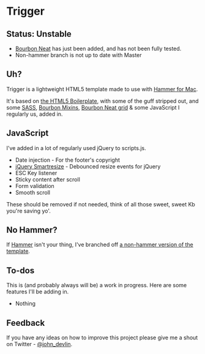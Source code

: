 Trigger
=======

Status: Unstable
----------------

* [Bourbon Neat](http://neat.bourbon.io/) has just been added, and has not been fully tested. 
* Non-hammer branch is not up to date with Master



Uh?
---

Trigger is a lightweight HTML5 template made to use with [Hammer for Mac](http://hammerformac.com/).

It's based on [the HTML5 Boilerplate](http://html5boilerplate.com/), with some of the guff stripped out, and some [SASS](http://sass-lang.com/), [Bourbon Mixins](http://bourbon.io/), [Bourbon Neat grid](http://neat.bourbon.io/) & some JavaScript I regularly us, added in.



JavaScript
----------

I've added in a lot of regularly used jQuery to scripts.js. 

* Date injection - For the footer's copyright
* [jQuery Smartresize](https://github.com/louisremi/jquery-smartresize) - Debounced resize events for jQuery
* ESC Key listener
* Sticky content after scroll
* Form validation
* Smooth scroll

These should be removed if not needed, think of all those sweet, sweet Kb you're saving yo'.



No Hammer?
----------

If [Hammer](http://hammerformac.com/) isn't your thing, I've branched off [a non-hammer version of the template](https://github.com/johndevlin/Trigger/tree/no_hammer). 



To-dos
------

This is (and probably always will be) a work in progress. Here are some features I'll be adding in.

* Nothing



Feedback
--------

If you have any ideas on how to improve this project please give me a shout on Twitter - [@john_devlin](https://twitter.com/john_devlin).